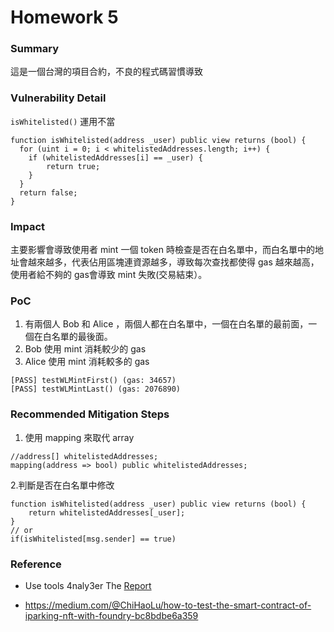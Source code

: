 # Homework 5

### Summary
這是一個台灣的項目合約，不良的程式碼習慣導致
### Vulnerability Detail
  `isWhitelisted()` 運用不當
  ```solidity
  function isWhitelisted(address _user) public view returns (bool) {
    for (uint i = 0; i < whitelistedAddresses.length; i++) {
      if (whitelistedAddresses[i] == _user) {
          return true;
      }
    }
    return false;
  }
  ```
### Impact
  主要影響會導致使用者 mint 一個 token 時檢查是否在白名單中，而白名單中的地址會越來越多，代表佔用區塊連資源越多，導致每次查找都使得 gas 越來越高，使用者給不夠的 gas會導致 mint 失敗(交易結束）。

### PoC
1. 有兩個人 Bob 和 Alice ，兩個人都在白名單中，一個在白名單的最前面，一個在白名單的最後面。
2. Bob 使用 mint 消耗較少的 gas
3. Alice 使用 mint 消耗較多的 gas

```
[PASS] testWLMintFirst() (gas: 34657)
[PASS] testWLMintLast() (gas: 2076890)
```

### Recommended Mitigation Steps
1. 使用 mapping 來取代 array

```solidity
//address[] whitelistedAddresses;
mapping(address => bool) public whitelistedAddresses;

```
2.判斷是否在白名單中修改
```solidity
function isWhitelisted(address _user) public view returns (bool) {
    return whitelistedAddresses[_user];
}
// or
if(isWhitelisted[msg.sender] == true)
```

### Reference
 - Use tools 4naly3er The  [Report](./REPORT.md)

  - https://medium.com/@ChiHaoLu/how-to-test-the-smart-contract-of-iparking-nft-with-foundry-bc8bdbe6a359
